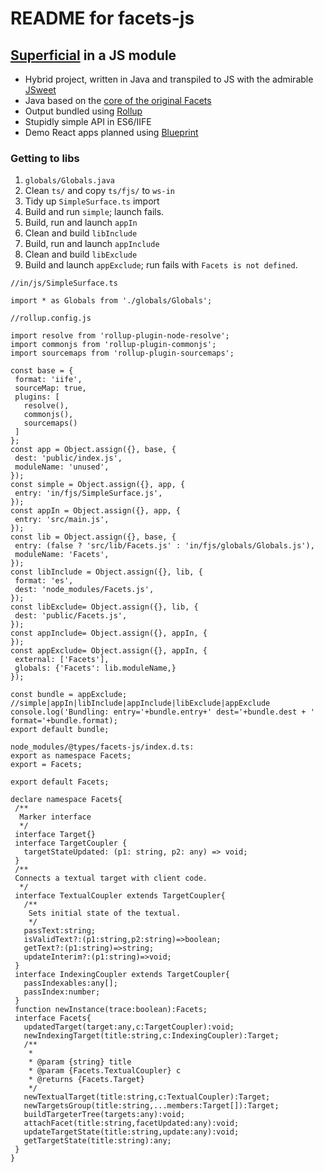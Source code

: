 # README for facets-js

## [Superficial](http://superficial.sourceforge.net/) in a JS module

- Hybrid project, written in Java and transpiled to JS 
with the admirable [JSweet](http://www.jsweet.org
) 
- Java based on the [core of the original Facets](https://github.com/dimwight/Facets/tree/master/Facets/facets/core)
- Output bundled using [Rollup](https://rollupjs.org 
)
- Stupidly simple API in ES6/IIFE 
- Demo React apps planned using [Blueprint](http://blueprintjs.com/)
### Getting to libs
1. `globals/Globals.java`
2. Clean `ts/` and copy `ts/fjs/` to `ws-in`
1. Tidy up `SimpleSurface.ts` import   
1. Build and run `simple`; launch fails. 
1. Build, run and launch `appIn`
1. Clean and build `libInclude`
1. Build, run and launch `appInclude`
1. Clean and build `libExclude`
1. Build and launch `appExclude`; run fails with `Facets is not defined`. 

 ```
//in/js/SimpleSurface.ts
 
import * as Globals from './globals/Globals';

//rollup.config.js
 
import resolve from 'rollup-plugin-node-resolve';
import commonjs from 'rollup-plugin-commonjs';
import sourcemaps from 'rollup-plugin-sourcemaps';

const base = {
  format: 'iife',
  sourceMap: true,
  plugins: [
    resolve(),
    commonjs(),
    sourcemaps()
  ]
};
const app = Object.assign({}, base, {
  dest: 'public/index.js',
  moduleName: 'unused',
});
const simple = Object.assign({}, app, {
  entry: 'in/fjs/SimpleSurface.js',
});
const appIn = Object.assign({}, app, {
  entry: 'src/main.js',
});
const lib = Object.assign({}, base, {
  entry: (false ? 'src/lib/Facets.js' : 'in/fjs/globals/Globals.js'),
  moduleName: 'Facets',
});
const libInclude = Object.assign({}, lib, {
  format: 'es',
  dest: 'node_modules/Facets.js',
});
const libExclude= Object.assign({}, lib, {
  dest: 'public/Facets.js',
});
const appInclude= Object.assign({}, appIn, {
});
const appExclude= Object.assign({}, appIn, {
  external: ['Facets'],
  globals: {'Facets': lib.moduleName,}
});

const bundle = appExclude; //simple|appIn|libInclude|appInclude|libExclude|appExclude
console.log('Bundling: entry='+bundle.entry+' dest='+bundle.dest + ' format='+bundle.format);
export default bundle;

node_modules/@types/facets-js/index.d.ts:
export as namespace Facets;
export = Facets;

export default Facets;

declare namespace Facets{
  /**
   Marker interface
   */
  interface Target{}
  interface TargetCoupler {
    targetStateUpdated: (p1: string, p2: any) => void;
  }
  /**
  Connects a textual target with client code.
   */
  interface TextualCoupler extends TargetCoupler{
    /**
     Sets initial state of the textual.
     */
    passText:string;
    isValidText?:(p1:string,p2:string)=>boolean;
    getText?:(p1:string)=>string;
    updateInterim?:(p1:string)=>void;
  }
  interface IndexingCoupler extends TargetCoupler{
    passIndexables:any[];
    passIndex:number;
  }
  function newInstance(trace:boolean):Facets;
  interface Facets{
    updatedTarget(target:any,c:TargetCoupler):void;
    newIndexingTarget(title:string,c:IndexingCoupler):Target;
    /**
     *
     * @param {string} title
     * @param {Facets.TextualCoupler} c
     * @returns {Facets.Target}
     */
    newTextualTarget(title:string,c:TextualCoupler):Target;
    newTargetsGroup(title:string,...members:Target[]):Target;
    buildTargeterTree(targets:any):void;
    attachFacet(title:string,facetUpdated:any):void;
    updateTargetState(title:string,update:any):void;
    getTargetState(title:string):any;
  }
}